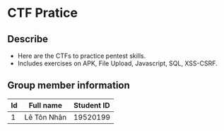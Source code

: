 # CTF Pratice 
## Describe
- Here are the CTFs to practice pentest skills.
- Includes exercises on APK, File Upload, Javascript, SQL, XSS-CSRF.
## Group member information 
|Id|Full name|Student ID|
|-|-|-|
|1|Lê Tôn Nhân|19520199|
